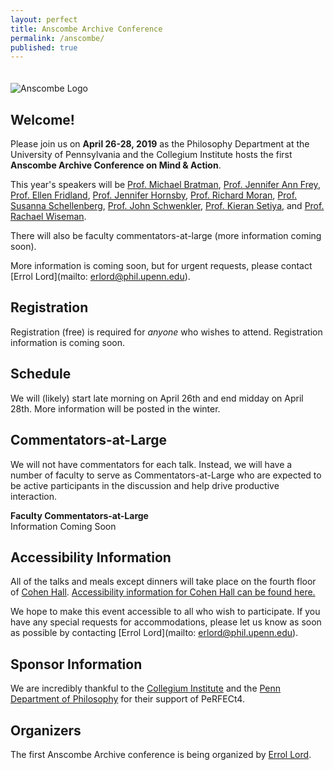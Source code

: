 ```yaml
---
layout: perfect
title: Anscombe Archive Conference
permalink: /anscombe/
published: true
---
```

<img src="http://www.danieljsinger.com/images/Anscombe.png" alt="Anscombe Logo" style="margin:20px 0px 0px">

## Welcome!

Please join us on **April 26-28, 2019** as the Philosophy Department at the University of Pennsylvania and the Collegium Institute hosts the first **Anscombe Archive Conference on Mind & Action**. 

This year's speakers will be [Prof. Michael Bratman](https://philosophy.stanford.edu/people/michael-e-bratman), [Prof. Jennifer Ann Frey](https://jennfrey.wordpress.com/), [Prof. Ellen Fridland](https://www.ellenfridland.com/), [Prof. Jennifer Hornsby](http://www.bbk.ac.uk/philosophy/our-staff/academic_staff/hornsby), [Prof. Richard Moran](https://philosophy.fas.harvard.edu/people/richard-moran), [Prof. Susanna Schellenberg](http://www.susannaschellenberg.org/file/About.html), [Prof. John Schwenkler](http://schwenkler.org), [Prof. Kieran Setiya](http://www.ksetiya.net/), and [Prof. Rachael Wiseman](https://www.liverpool.ac.uk/philosophy/staff/rachael-wiseman/). 

There will also be faculty commentators-at-large (more information coming soon).

More information is coming soon, but for urgent requests, please contact [Errol Lord](mailto: erlord@phil.upenn.edu).

## Registration
Registration (free) is required for _anyone_ who wishes to attend.  Registration information is coming soon.


## Schedule
We will (likely) start late morning on April 26th and end midday on April 28th. More information will be posted in the winter.


## Commentators-at-Large
We will not have commentators for each talk.  Instead, we will have a number of faculty to serve as Commentators-at-Large who are expected to be active participants in the discussion and help drive productive interaction.

**Faculty Commentators-at-Large**  
Information Coming Soon

## Accessibility Information
All of the talks and meals except dinners will take place on the fourth floor of [Cohen Hall](http://www.facilities.upenn.edu/maps/locations/cohen-hall-claudia).  [Accessibility information for Cohen Hall can be found here.](http://www.facilities.upenn.edu/sites/default/files/pennaccess/PA0310-CohenHall.pdf)

We hope to make this event accessible to all who wish to participate.  If you have any special requests for accommodations, please let us know as soon as possible by contacting [Errol Lord](mailto: erlord@phil.upenn.edu).

## Sponsor Information
We are incredibly thankful to the [Collegium Institute](http://www.collegiuminstitute.org/) and the [Penn Department of Philosophy](https://philosophy.sas.upenn.edu/) for their support of PeRFECt4.

## Organizers
The first Anscombe Archive conference is being organized by [Errol Lord](http://www.errol-lord.com/).
